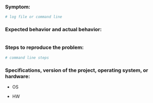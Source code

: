 ### Symptom:

``` bash
# log file or command line
```
[screenshots]: http://example.com/  "Title Here"


### Expected behavior and actual behavior:
``` bash
```


### Steps to reproduce the problem:

``` bash
# command line steps

```


### Specifications, version of the project, operating system, or hardware:

- OS

- HW

